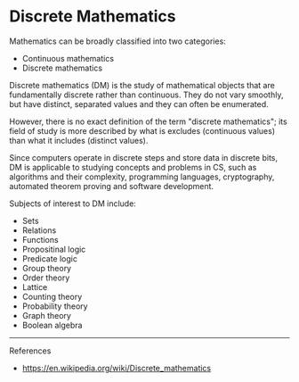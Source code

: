 # Discrete Mathematics

Mathematics can be broadly classified into two categories:
- Continuous mathematics
- Discrete mathematics

Discrete mathematics (DM) is the study of mathematical objects that are fundamentally discrete rather than continuous. They do not vary smoothly, but have distinct, separated values and they can often be enumerated.

However, there is no exact definition of the term "discrete mathematics"; its field of study is more described by what is excludes (continuous values) than what it includes (distinct values).

Since computers operate in discrete steps and store data in discrete bits, DM is applicable to studying concepts and problems in CS, such as algorithms and their complexity, programming languages, cryptography, automated theorem proving and software development.

Subjects of interest to DM include:
- Sets
- Relations
- Functions
- Propositinal logic
- Predicate logic
- Group theory
- Order theory
- Lattice
- Counting theory
- Probability theory
- Graph theory
- Boolean algebra


---

References
- https://en.wikipedia.org/wiki/Discrete_mathematics

